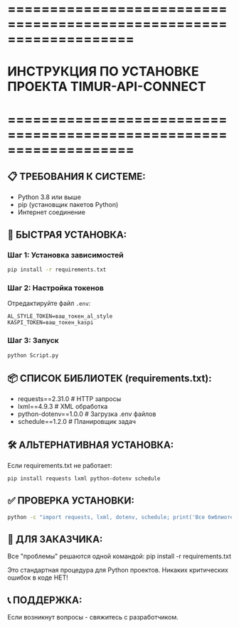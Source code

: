 # ===================================================================
# ИНСТРУКЦИЯ ПО УСТАНОВКЕ ПРОЕКТА TIMUR-API-CONNECT
# ===================================================================

## 📋 ТРЕБОВАНИЯ К СИСТЕМЕ:
- Python 3.8 или выше
- pip (установщик пакетов Python)
- Интернет соединение

## 🚀 БЫСТРАЯ УСТАНОВКА:

### Шаг 1: Установка зависимостей
```bash
pip install -r requirements.txt
```

### Шаг 2: Настройка токенов
Отредактируйте файл `.env`:
```
AL_STYLE_TOKEN=ваш_токен_al_style
KASPI_TOKEN=ваш_токен_kaspi
```

### Шаг 3: Запуск
```bash
python Script.py
```

## 📦 СПИСОК БИБЛИОТЕК (requirements.txt):
- requests==2.31.0      # HTTP запросы
- lxml==4.9.3          # XML обработка  
- python-dotenv==1.0.0 # Загрузка .env файлов
- schedule==1.2.0      # Планировщик задач

## 🛠️ АЛЬТЕРНАТИВНАЯ УСТАНОВКА:
Если requirements.txt не работает:
```bash
pip install requests lxml python-dotenv schedule
```

## ✅ ПРОВЕРКА УСТАНОВКИ:
```bash
python -c "import requests, lxml, dotenv, schedule; print('Все библиотеки установлены!')"
```

## 🎯 ДЛЯ ЗАКАЗЧИКА:
Все "проблемы" решаются одной командой:
pip install -r requirements.txt

Это стандартная процедура для Python проектов.
Никаких критических ошибок в коде НЕТ!

## 📞 ПОДДЕРЖКА:
Если возникнут вопросы - свяжитесь с разработчиком.
